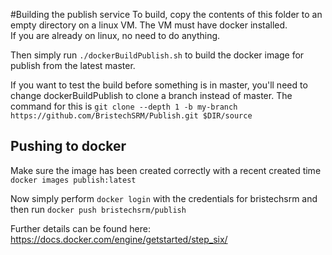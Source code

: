 #Building the publish service 
To build, copy the contents of this folder to an empty directory on a linux VM. The VM must have docker installed.  
If you are already on linux, no need to do anything. 

Then simply run `./dockerBuildPublish.sh` to build the docker image for publish from the latest master.

If you want to test the build before something is in master, 
you'll need to change dockerBuildPublish to clone a branch instead of master. The command for this is
`git clone --depth 1 -b my-branch https://github.com/BristechSRM/Publish.git $DIR/source`

## Pushing to docker
Make sure the image has been created correctly with a recent created time
`docker images publish:latest`

Now simply perform `docker login` with the credentials for bristechsrm and then run 
`docker push bristechsrm/publish`

Further details can be found here: 
https://docs.docker.com/engine/getstarted/step_six/ 